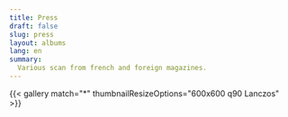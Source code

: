 ```yaml
---
title: Press
draft: false
slug: press
layout: albums
lang: en
summary: 
  Various scan from french and foreign magazines.
---
```

{{< gallery match="*" thumbnailResizeOptions="600x600 q90 Lanczos" >}}